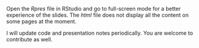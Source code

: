 Open the _Rpres_ file in RStudio and go to full-screen mode for a better experience of the slides. The _html_ file does not display all the content on some pages at the moment.



I will update code and presentation notes periodically. You are welcome to contribute as well.